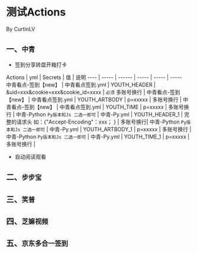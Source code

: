 # 测试Actions

By CurtinLV

## 一、`中青`
  * 签到分享转盘开箱打卡
      
 Actions  | yml   | Secrets  |  值  |  说明
 ---- | ----- | ------ | ----- | ----- | -----  
 中青看点-签到【new】  | 中青看点签到.yml | YOUTH_HEADER | &uid=xxx&cookie=xxx&cookie_id=xxxx | `必须` 多账号换行 |
 中青看点-签到【new】  | 中青看点签到.yml | YOUTH_ARTBODY | p=xxxxx | 多账号换行 |
 中青看点-签到【new】  | 中青看点签到.yml | YOUTH_TIME | p=xxxxx | 多账号换行 |
 中青-Python `Py版本和Js 二选一即可` | 中青-Py.yml | YOUTH_HEADER_1 | 完整的请求头 如：{"Accept-Encoding"：xxx； } | 多账号换行|
 中青-Python `Py版本和Js 二选一即可` | 中青-Py.yml | YOUTH_ARTBODY_1 | p=xxxxx | 多账号换行 |
 中青-Python `Py版本和Js 二选一即可` | 中青-Py.yml | YOUTH_TIME_1 | p=xxxxx | 多账号换行 |
  
 * 自动阅读观看


## 二、`步步宝`

## 三、`笑普`

## 四、`芝嫲视频`

## 五、`京东多合一签到`

